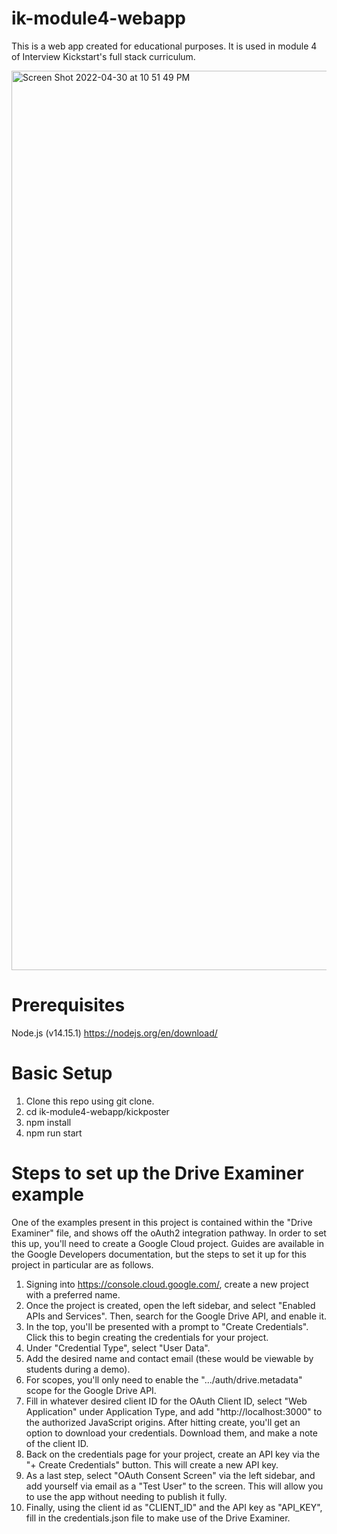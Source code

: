 # ik-module4-webapp

This is a web app created for educational purposes. It is used in module 4 of Interview Kickstart's full stack curriculum.

<img width="1439" alt="Screen Shot 2022-04-30 at 10 51 49 PM" src="https://user-images.githubusercontent.com/23429365/166134032-63a352f3-ff27-4cd6-8f47-f911eae41efc.png">

# Prerequisites
Node.js (v14.15.1) https://nodejs.org/en/download/

# Basic Setup

1. Clone this repo using git clone.
2. cd ik-module4-webapp/kickposter
3. npm install
4. npm run start

# Steps to set up the Drive Examiner example

One of the examples present in this project is contained within the "Drive Examiner" file, and shows off the oAuth2 integration pathway. In order to set this up, you'll need to create a Google Cloud project. Guides are available in the Google Developers documentation, but the steps to set it up for this project in particular are as follows.

1. Signing into https://console.cloud.google.com/, create a new project with a preferred name.
2. Once the project is created, open the left sidebar, and select "Enabled APIs and Services". Then, search for the Google Drive API, and enable it.
3. In the top, you'll be presented with a prompt to "Create Credentials". Click this to begin creating the credentials for your project.
4. Under "Credential Type", select "User Data".
5. Add the desired name and contact email (these would be viewable by students during a demo).
6. For scopes, you'll only need to enable the ".../auth/drive.metadata" scope for the Google Drive API.
7. Fill in whatever desired client ID for the OAuth Client ID, select "Web Application" under Application Type, and add "http://localhost:3000" to the authorized JavaScript origins. After hitting create, you'll get an option to download your credentials. Download them, and make a note of the client ID.
9. Back on the credentials page for your project, create an API key via the "+ Create Credentials" button. This will create a new API key.
10. As a last step, select "OAuth Consent Screen" via the left sidebar, and add yourself via email as a "Test User" to the screen. This will allow you to use the app without needing to publish it fully.
11. Finally, using the client id as "CLIENT_ID" and the API key as "API_KEY", fill in the credentials.json file to make use of the Drive Examiner.
